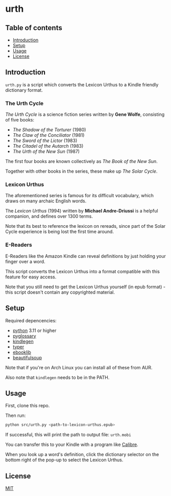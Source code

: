# urth

## Table of contents

- [Introduction](#introduction)
- [Setup](#setup)
- [Usage](#usage)
- [License](#license)

## Introduction

`urth.py` is a script which converts the Lexicon Urthus to a Kindle friendly dictionary format.

### The Urth Cycle

_The Urth Cycle_ is a science fiction series written by **Gene Wolfe**, consisting of five books:
* _The Shadow of the Torturer_ (1980)
* _The Claw of the Conciliator_ (1981)
* _The Sword of the Lictor_ (1983)
* _The Citadel of the Autarch_ (1983)
* _The Urth of the New Sun_ (1987)

The first four books are known collectively as _The Book of the New Sun_.

Together with other books in the series, these make up _The Solar Cycle_.

### Lexicon Urthus

The aforementioned series is famous for its difficult vocabulary, which draws on many archaic English words.

The _Lexicon Urthus_ (1994) written by **Michael Andre-Driussi** is a helpful companion, and defines over 1300 terms.

Note that its best to reference the lexicon on rereads, since part of the Solar Cycle experience is being lost the first time around.

### E-Readers

E-Readers like the Amazon Kindle can reveal definitions by just holding your finger over a word.

This script converts the Lexicon Urthus into a format compatible with this feature for easy access.

Note that you still need to get the Lexicon Urthus yourself (in epub format) - this script doesn't contain any copyrighted material.

## Setup

Required depencencies:
* [python](https://www.python.org/) 3.11 or higher
* [pyglossary](https://github.com/ilius/pyglossary)
* [kindlegen](https://wiki.mobileread.com/wiki/KindleGen)
* [typer](https://typer.tiangolo.com/)
* [ebooklib](https://github.com/aerkalov/ebooklib)
* [beautifulsoup](https://www.crummy.com/software/BeautifulSoup/)

Note that if you're on Arch Linux you can install all of these from AUR.

Also note that `kindlegen` needs to be in the PATH.

## Usage

First, clone this repo.

Then run:

```sh
python src/urth.py <path-to-lexicon-urthus.epub>
```

If successful, this will print the path to output file: `urth.mobi`

You can transfer this to your Kindle with a program like [Calibre](https://calibre-ebook.com/).

When you look up a word's definition, click the dictionary selector on the bottom right of the pop-up to select the Lexicon Urthus.

## License
[MIT](https://choosealicense.com/licenses/mit/)

